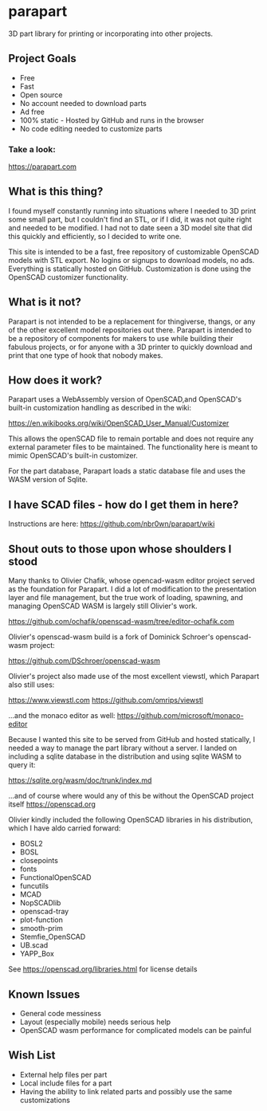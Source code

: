 # parapart

3D part library for printing or incorporating into other projects.

## Project Goals
- Free
- Fast
- Open source
- No account needed to download parts
- Ad free
- 100% static - Hosted by GitHub and runs in the browser
- No code editing needed to customize parts


### Take a look:
https://parapart.com


## What is this thing?
I found myself constantly running into situations where I needed to 3D print some small
part, but I couldn't find an STL, or if I did, it was not quite right and needed to be 
modified.  I had not to date seen a 3D model site that did this quickly and efficiently,
so I decided to write one.

This site is intended to be a fast, free repository of customizable OpenSCAD models with STL export. No logins or signups to download models, no ads.  Everything is statically hosted on GitHub.  Customization is done using the OpenSCAD customizer functionality.

## What is it not?
Parapart is not intended to be a replacement for thingiverse, thangs, or any of the other excellent model repositories out there.  Parapart is intended to be a repository of components for makers to use while building their fabulous projects, or for anyone with a 3D printer to quickly download and print that one type of hook that nobody makes.

## How does it work?

Parapart uses a WebAssembly version of OpenSCAD,and OpenSCAD's built-in customization handling as described in the wiki:

https://en.wikibooks.org/wiki/OpenSCAD_User_Manual/Customizer

This allows the openSCAD file to remain portable and does not require any external parameter
files to be maintained.  The functionality here is meant to mimic OpenSCAD's built-in
customizer.

For the part database, Parapart loads a static database file and uses the WASM version of Sqlite.

## I have SCAD files - how do I get them in here?

Instructions are here: https://github.com/nbr0wn/parapart/wiki

## Shout outs to those upon whose shoulders I stood

Many thanks to Olivier Chafik, whose opencad-wasm editor project served as the foundation for Parapart.  I did a lot of modification to the presentation layer and file management, but the true work of loading, spawning, and managing OpenSCAD WASM is largely still Olivier's work.

https://github.com/ochafik/openscad-wasm/tree/editor-ochafik.com

Olivier's openscad-wasm build is a fork of Dominick Schroer's openscad-wasm project:

https://github.com/DSchroer/openscad-wasm

Olivier's project also made use of the most excellent viewstl, which Parapart also still uses:

https://www.viewstl.com
https://github.com/omrips/viewstl

...and the monaco editor as well:
https://github.com/microsoft/monaco-editor

Because I wanted this site to be served from GitHub and hosted statically, I needed a way 
to manage the part library without a server.  I landed on including a sqlite 
database in the distribution and using sqlite WASM to query it:

https://sqlite.org/wasm/doc/trunk/index.md

...and of course where would any of this be without the OpenSCAD project itself
https://openscad.org


Olivier kindly included the following OpenSCAD libraries in his distribution, which I have aldo carried forward:

- BOSL2
- BOSL
- closepoints
- fonts
- FunctionalOpenSCAD
- funcutils
- MCAD
- NopSCADlib
- openscad-tray
- plot-function
- smooth-prim
- Stemfie_OpenSCAD
- UB.scad
- YAPP_Box


See https://openscad.org/libraries.html for license details 

## Known Issues
- General code messiness
- Layout (especially mobile) needs serious help
- OpenSCAD wasm performance for complicated models can be painful

## Wish List
- External help files per part
- Local include files for a part 
- Having the ability to link related parts and possibly use the same customizations
